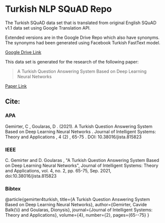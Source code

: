 # Turkish NLP SQuAD Repo

The Turkish SQuAD data set that is translated from original English SQuAD v1.1 data set using Google Translation API.

Extended versions are in the Google Drive Repo which also have synonyms.
The synonyms had been generated using Facebook Turkish FastText model.

[Google Drive Link](https://drive.google.com/drive/folders/1hiuOraLnXopBATK59aed_QGxGtZQ5XyI?usp=sharing)

This data set is generated for the research of the following paper:

> A Turkish Question Answering System Based on Deep Learning Neural Networks

[Paper Link](https://dergipark.org.tr/en/download/article-file/1361881)

## Cite:

### APA

Gemirter, C , Goularas, D . (2021). A Turkish Question Answering System Based on Deep Learning Neural Networks . Journal of Intelligent Systems: Theory and Applications , 4 (2) , 65-75 . DOI: 10.38016/jista.815823

### IEEE

C. Gemirter and D. Goularas , "A Turkish Question Answering System Based on Deep Learning Neural Networks", Journal of Intelligent Systems: Theory and Applications, vol. 4, no. 2, pp. 65-75, Sep. 2021, doi:10.38016/jista.815823

### Bibtex

@article{gemirter4turkish,
  title={A Turkish Question Answering System Based on Deep Learning Neural Networks},
  author={Gemirter, Cavide Balk{\i} and Goularas, Dionysis},
  journal={Journal of Intelligent Systems: Theory and Applications},
  volume={4},
  number={2},
  pages={65--75}
}

